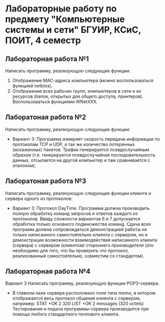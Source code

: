 # Лабораторные работу по предмету "Компьютерные системы и сети" БГУИР, КСиС, ПОИТ, 4 семестр 

## Лабораторная работа №1
Написать программу, реализующую следующие функции: 
1. Отображение MAC-адреса компьютера (можно воспользоваться функцией netbios).
2. Отображение всех рабочих групп, компьютеров в сети и их ресурсов (папок, открытых для общего доступа, принтеров). Воспользоваться функциями WNetXXX.

## Лаборатоная работа №2
Написать программу, реализующую следующие функции: 
- Вариант 3: Программа измеряет скорость передачи информации по протоколам TCP и UDP, а так же количество потерянных (искаженных) пакетов. Трафик генерируется псевдослучайным образом (т.е. генерируется псевдослучайная последовательность данных, отсылается на другой компьютер и там сравнивается с эталоном).

## Лаборатоная работа №3
Написать программу, реализующую следующие функции клиента и сервера одного из протоколов: 
- Вариант 3: Протокол DayTime. 
Программа должна производить полную обработку команд запросов и ответов каждого из протоколов. Ввиду сложности вариантов 6 и 7 допускается обработка только основного подмножества команд. Сдача всех программ должна сопровождаться демонстрацией работы не только написанного самостоятельно клиента с сервером, но и демонстрации возможности взаимодействия написанного клиента (сервера) с сервером (клиентом) стороннего производителя (это необходимо для того, что бы проверить что протокол, реализованный самостоятельно, совместим со стандартом).

## Лабораторная работа №4
Вариант 3 Написать программу, реализующую функции POP3-сервера. 
- В главном окне сервера расположено поле типа memo, в котором отображается весь протокол общения клиента с сервером, например: STAT +OK 2 320 LIST +OK 2 messages (320 octets) Тестирование и подача программы-сервера производится при помощи любого стандартного почтового клиента.
